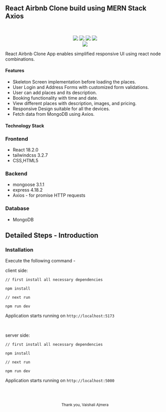 ## React Airbnb Clone build using MERN Stack Axios
<br/>
<p align="center">
  <img src="https://img.shields.io/badge/React-20232A?style=for-the-badge&logo=react&logoColor=61DAFB">
  <img src="https://img.shields.io/badge/Tailwind_CSS-38B2AC?style=for-the-badge&logo=tailwind-css&logoColor=white
">
  <img src="https://img.shields.io/badge/MongoDB-4EA94B?style=for-the-badge&logo=mongodb&logoColor=white">
  <img src="https://img.shields.io/badge/Express.js-404D59?style=for-the-badge">
  <br/>
  <img src="https://img.shields.io/badge/Node.js-43853D?style=for-the-badge&logo=node.js&logoColor=white">
</p>


React Airbnb Clone App enables simplified responsive UI using react node combinations.

#### Features
- Skeleton Screen implementation before loading the places.
- User Login and Address Forms with customized form validations.
- User can add places and its description.
- Booking functionality with time and date.
- View different places with description, images, and pricing.
- Responsive Design suitable for all the devices.
- Fetch data from MongoDB using Axios.

#### Technology Stack

### Frontend

- React 18.2.0
- tailwindcss 3.2.7
- CSS,HTML5

### Backend

- mongoose 3.1.1
- express 4.18.2
- Axios - for promise HTTP requests

### Database

- MongoDB


## Detailed Steps - Introduction

### Installation

Execute the following command -

client side:

```
// first install all necessary dependencies

npm install

// next run

npm run dev
```
Application starts running on `http://localhost:5173`

<br/>


server side:

```
// first install all necessary dependencies

npm install

// next run

npm run dev
```
Application starts running on `http://localhost:5000`

<br/>




<br/>

<p align="center">
<sub>Thank you, Vaishali Ajmera</sub>
</p>


